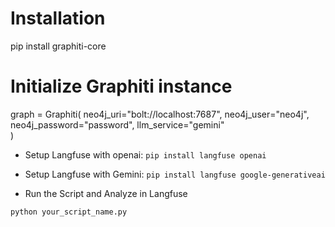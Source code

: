 # Installation
pip install graphiti-core
# Initialize Graphiti instance
graph = Graphiti(
    neo4j_uri="bolt://localhost:7687",
    neo4j_user="neo4j",
    neo4j_password="password",
    llm_service="gemini"  
)

- Setup Langfuse with openai:
`pip install langfuse openai`

- Setup Langfuse with Gemini:
`pip install langfuse google-generativeai`

- Run the Script and Analyze in Langfuse

`python your_script_name.py`
